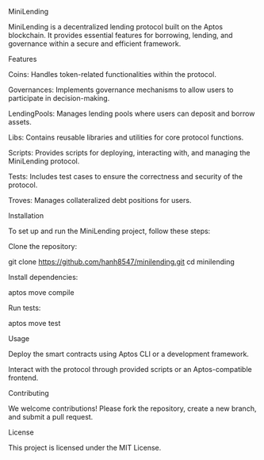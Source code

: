 MiniLending

MiniLending is a decentralized lending protocol built on the Aptos blockchain. It provides essential features for borrowing, lending, and governance within a secure and efficient framework.

Features

Coins: Handles token-related functionalities within the protocol.

Governances: Implements governance mechanisms to allow users to participate in decision-making.

LendingPools: Manages lending pools where users can deposit and borrow assets.

Libs: Contains reusable libraries and utilities for core protocol functions.

Scripts: Provides scripts for deploying, interacting with, and managing the MiniLending protocol.

Tests: Includes test cases to ensure the correctness and security of the protocol.

Troves: Manages collateralized debt positions for users.

Installation

To set up and run the MiniLending project, follow these steps:

Clone the repository:

git clone https://github.com/hanh8547/minilending.git
cd minilending

Install dependencies:

aptos move compile

Run tests:

aptos move test

Usage

Deploy the smart contracts using Aptos CLI or a development framework.

Interact with the protocol through provided scripts or an Aptos-compatible frontend.

Contributing

We welcome contributions! Please fork the repository, create a new branch, and submit a pull request.

License

This project is licensed under the MIT License.
